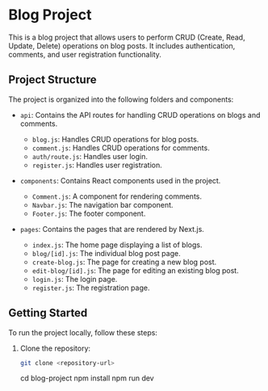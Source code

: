 # Blog Project

This is a blog project that allows users to perform CRUD (Create, Read, Update, Delete) operations on blog posts. It includes authentication, comments, and user registration functionality.

## Project Structure

The project is organized into the following folders and components:

- `api`: Contains the API routes for handling CRUD operations on blogs and comments.

  - `blog.js`: Handles CRUD operations for blog posts.
  - `comment.js`: Handles CRUD operations for comments.
  - `auth/route.js`: Handles user login.
  - `register.js`: Handles user registration.

- `components`: Contains React components used in the project.

  - `Comment.js`: A component for rendering comments.
  - `Navbar.js`: The navigation bar component.
  - `Footer.js`: The footer component.

- `pages`: Contains the pages that are rendered by Next.js.
  - `index.js`: The home page displaying a list of blogs.
  - `blog/[id].js`: The individual blog post page.
  - `create-blog.js`: The page for creating a new blog post.
  - `edit-blog/[id].js`: The page for editing an existing blog post.
  - `login.js`: The login page.
  - `register.js`: The registration page.

## Getting Started

To run the project locally, follow these steps:

1. Clone the repository:

   ```bash
   git clone <repository-url>
   ```

   cd blog-project
   npm install
   npm run dev
